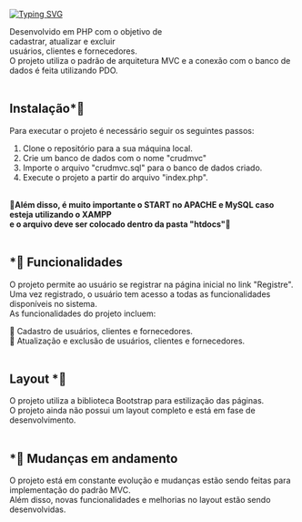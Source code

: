 [![Typing SVG](https://readme-typing-svg.demolab.com?font=Fira+Code&size=30&pause=1000&width=435&lines=Projeto+CRUD+MVC)](https://git.io/typing-svg)

Desenvolvido em PHP com o objetivo de </br> cadastrar, atualizar e excluir  </br>
usuários, clientes e fornecedores.</br>
O projeto utiliza o padrão de arquitetura MVC e a conexão com o banco de dados é feita utilizando PDO.
</br></br>
## Instalação*⃣
Para executar o projeto é necessário seguir os seguintes passos: </br>

1. Clone o repositório para a sua máquina local.
2. Crie um banco de dados com o nome "crudmvc"
3. Importe o arquivo "crudmvc.sql" para o banco de dados criado.
4. Execute o projeto a partir do arquivo "index.php".
</br></br>

🔹**Além disso, é muito importante o START no APACHE e MySQL caso esteja utilizando o XAMPP </br>
e o arquivo deve ser colocado dentro da pasta "htdocs"**🔹 </br></br>

## *⃣ Funcionalidades 

O projeto permite ao usuário se registrar na página inicial no link "Registre".</br>
Uma vez registrado, o usuário tem acesso a todas as funcionalidades disponíveis no sistema.
</br>
As funcionalidades do projeto incluem:

🔹 Cadastro de usuários, clientes e fornecedores.</br>
🔹 Atualização e exclusão de usuários, clientes e fornecedores.
</br></br>
## Layout *⃣

O projeto utiliza a biblioteca Bootstrap para estilização das páginas.</br>
O projeto ainda não possui um layout completo e está em fase de desenvolvimento.
</br></br>
## *⃣ Mudanças em andamento 

O projeto está em constante evolução e mudanças estão sendo feitas para implementação do padrão MVC.</br>
Além disso, novas funcionalidades e melhorias no layout estão sendo desenvolvidas.
